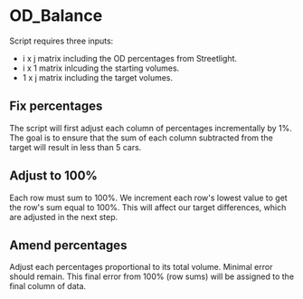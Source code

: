 # OD_Balance

Script requires three inputs:

* i x j matrix including the OD percentages from Streetlight.
* i x 1 matrix inlcuding the starting volumes.
* 1 x j matrix including the target volumes.

## Fix percentages

The script will first adjust each column of percentages incrementally by 1%. The goal is to ensure that the sum of each column subtracted from the target will result in less than 5 cars.

## Adjust to 100%

Each row must sum to 100%. We increment each row's lowest value to get the row's sum equal to 100%. 
This will affect our target differences, which are adjusted in the next step.

## Amend percentages

Adjust each percentages proportional to its total volume. Minimal error should remain. This final error from 100% (row sums) will be assigned to the final column of data.